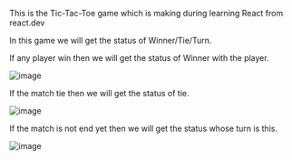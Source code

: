 This is the Tic-Tac-Toe game which is making during learning React from react.dev

In this game we will get the status of Winner/Tie/Turn.

If any player win then we will get the status of Winner with the player.

![image](https://github.com/githubumang/tic-tac-toe/assets/113431853/9bcc3c5d-0d09-4e44-aef5-0b39eb2bc970)

If the match tie then we will get the status of tie.

![image](https://github.com/githubumang/tic-tac-toe/assets/113431853/9c1b96d5-1c0e-4c7a-b021-e487955c7aa9)

If the match is not end yet then we will get the status whose turn is this.

![image](https://github.com/githubumang/tic-tac-toe/assets/113431853/c65a1e45-44bc-4ac1-9f9e-24eb375a301f)
